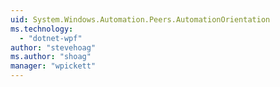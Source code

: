 ```yaml
---
uid: System.Windows.Automation.Peers.AutomationOrientation
ms.technology: 
  - "dotnet-wpf"
author: "stevehoag"
ms.author: "shoag"
manager: "wpickett"
---
```

